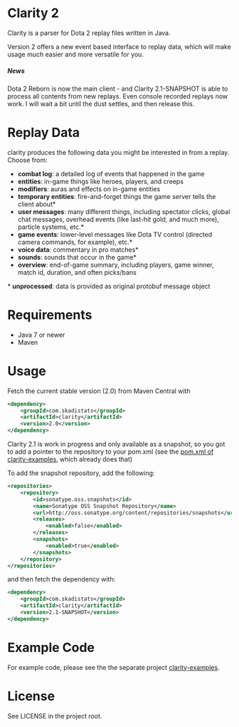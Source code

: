 # Clarity 2

Clarity is a parser for Dota 2 replay files written in Java.

Version 2 offers a new event based interface to replay data, which will make usage much easier and more versatile for you.

##### News

Dota 2 Reborn is now the main client - and Clarity 2.1-SNAPSHOT is able to process all contents from new replays.
Even console recorded replays now work.
I will wait a bit until the dust settles, and then release this.

# Replay Data

clarity produces the following data you might be interested in from a replay. Choose from:

* **combat log**: a detailed log of events that happened in the game
* **entities**: in-game things like heroes, players, and creeps
* **modifiers**: auras and effects on in-game entities
* **temporary entities**: fire-and-forget things the game server tells the client about*
* **user messages**: many different things, including spectator clicks, global chat messages, overhead events (like last-hit gold, and much more), particle systems, etc.*
* **game events**: lower-level messages like Dota TV control (directed camera commands, for example), etc.*
* **voice data**: commentary in pro matches*
* **sounds**: sounds that occur in the game*
* **overview**: end-of-game summary, including players, game winner, match id, duration, and often picks/bans

\* **unprocessed**: data is provided as original protobuf message object

# Requirements

* Java 7 or newer
* Maven

# Usage

Fetch the current stable version (2.0) from Maven Central with
```XML
<dependency>
	<groupId>com.skadistats</groupId>
	<artifactId>clarity</artifactId>
	<version>2.0</version>
</dependency>
```

Clarity 2.1 is work in progress and only available as a snapshot, so you got to add a pointer to the
repository to your pom.xml (see the [pom.xml of clarity-examples](https://github.com/skadistats/clarity-examples/blob/master/pom.xml), which already does that)

To add the snapshot repository, add the following:
```XML
<repositories>
	<repository>
		<id>sonatype.oss.snapshots</id>
		<name>Sonatype OSS Snapshot Repository</name>
		<url>http://oss.sonatype.org/content/repositories/snapshots</url>
		<releases>
			<enabled>false</enabled>
		</releases>
		<snapshots>
			<enabled>true</enabled>
		</snapshots>
	</repository>
</repositories>
```

and then fetch the dependency with:
```XML
<dependency>
	<groupId>com.skadistats</groupId>
	<artifactId>clarity</artifactId>
	<version>2.1-SNAPSHOT</version>
</dependency>
```

# Example Code

For example code, please see the the separate project [clarity-examples](https://github.com/skadistats/clarity-examples).

# License

See LICENSE in the project root.
